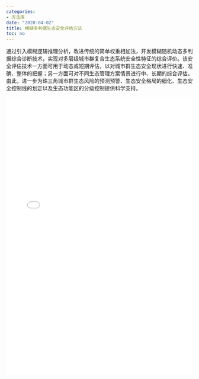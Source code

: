 ```yaml
---
categories:
- 方法库
date: "2020-04-02"
title: 模糊多判据生态安全评估方法
toc: no
---
```


通过引入模糊逻辑推理分析，改进传统的简单权重相加法，开发模糊随机动态多判据综合诊断技术，实现对多层级城市群复合生态系统安全性特征的综合评价。该安全评估技术一方面可用于动态或短期评估，以对城市群生态安全现状进行快速、准确、整体的把握；另一方面可对不同生态管理方案情景进行中、长期的综合评估。由此，进一步为珠三角城市群生态风险的预测预警、生态安全格局的细化、生态安全控制线的划定以及生态功能区的分级控制提供科学支持。

<embed src="/post/methods/2.3.12模糊多判据生态安全评估方法.pdf" type="application/pdf" width="100%" height=750>

